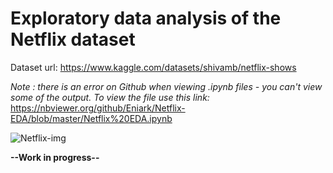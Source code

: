 # Exploratory data analysis of the Netflix dataset

Dataset url:
https://www.kaggle.com/datasets/shivamb/netflix-shows

*Note : there is an error on Github when viewing .ipynb files - you can't view some of the output. To view the file use this link:*
https://nbviewer.org/github/Eniark/Netflix-EDA/blob/master/Netflix%20EDA.ipynb


![Netflix-img](https://user-images.githubusercontent.com/62321153/160923781-826dd99a-1a02-4758-b874-d5114b9cdc4e.png)


**--Work in progress--**

